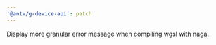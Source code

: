 ```yaml
---
'@antv/g-device-api': patch
---
```


Display more granular error message when compiling wgsl with naga.
